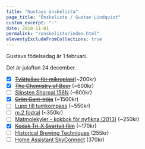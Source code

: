 ```yaml
---
title: "Gustavs önskelista"
page_title: "Önskelista / Gustav Lindqvist"
custom_excerpt: "-"
date: 2018-11-01
permalink: "/onskelista/index.html"
eleventyExcludeFromCollections: true
---
```


<p class="lead">Gustavs födelsedag är <time class="timeago" datetime="2026-02-01T00:00:00.000+01:00" title="2026-02-01">1 februari</time>.</p>
<p class="lead">Det är julafton <time class="timeago" datetime="2025-12-24T00:00:00.000+01:00" title="2025-12-24">24 december</time>.</p>

  - [x] [~~Tvättpåse för mikroplast~~](https://www.scoutshop.se/tvattpase-stoppa-mikroplast)(~200kr)
  - [x] [~~The Chemistry of Beer~~](https://www.adlibris.co/se/bok/the-chemistry-of-beer-9781119783336) (~600kr)
  - [ ] [Slipsten Sharpal 156N](https://www.amazon.se/SHARPAL-156N-f%C3%B6rvaringsbas-Diamantslipsten-vinkelstyrning/dp/B07GRWVT4F) (~600kr)
  - [x] [~~Grön Gant-tröja~~](https://www.gant.secasual-bomullstroeja-med-halv-dragkedja-tartan-green/8030170-374.html) (~1500kr)
  - [ ] [Lupp till tumkompass](https://www.olspecialisten.com/sv/kompasser/tumluppar/silva-tumlupp-arc-zoom.html) (~550kr)
  - [ ] [m.2 fodral](https://www.komplett.se/product/1301433/datorutrustning/lagring/haarddisk/externa-chassi/icy-box-enclosure-ib-1807mt-c31) (~350kr)
  - [ ] [Matmolekyler - kokbok för nyfikna (2013)](https://www.bokborsen.se/?qt=Matmolekyler+%3A+kokbok+f%C3%B6r+nyfikna) (~250kr)
  - [x] [~~Kodak Tri-X Svartvit film~~](https://www.cyberphoto.sefoto-video/analog-fotografi/svart-vit-film/kodak-tri-x-400-135-36) (~170kr)
  - [ ] [Historical Brewing Techniques](https://www.adlibris.com/se/bok/historical-brewing-techniques-9781938469558) (255kr)
  - [ ] [Home Assistant SkyConnect](https://www.kjell.com/se/produkter/smarta-hem/controllers/nabu-casa-home-assistant-skyconnect-p88431) (370kr)
